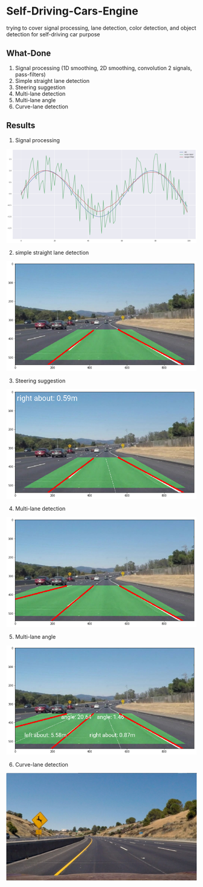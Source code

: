 # Self-Driving-Cars-Engine
trying to cover signal processing, lane detection, color detection, and object detection for self-driving car purpose

## What-Done

1. Signal processing (1D smoothing, 2D smoothing, convolution 2 signals, pass-filters)
2. Simple straight lane detection
3. Steering suggestion
4. Multi-lane detection
5. Multi-lane angle
6. Curve-lane detection

## Results

1. Signal processing

![alt text](signal-processing/smoothing.png)

2. simple straight lane detection

![alt text](simple-straight-lane/simple-straight-lane-detection.png)

3. Steering suggestion

![alt text](steering-suggestion/steering-suggestion.png)

4. Multi-lane detection

![alt text](multi-lane-detection/multi-lane-detection.png)

5. Multi-lane angle

![alt text](multi-lane-angle/multi-lane-angle.png)

6. Curve-lane detection

![alt text](curve-lane-detection/curve-lane-detection.jpg)

